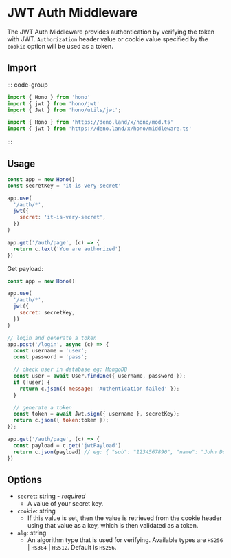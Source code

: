 # JWT Auth Middleware

The JWT Auth Middleware provides authentication by verifying the token with JWT.
`Authorization` header value or cookie value specified by the `cookie` option will be used as a token.

## Import

::: code-group

```ts [npm]
import { Hono } from 'hono'
import { jwt } from 'hono/jwt'
import { Jwt } from 'hono/utils/jwt';
```

```ts [Deno]
import { Hono } from 'https://deno.land/x/hono/mod.ts'
import { jwt } from 'https://deno.land/x/hono/middleware.ts'
```

:::

## Usage

```js
const app = new Hono()
const secretKey = 'it-is-very-secret'

app.use(
  '/auth/*',
  jwt({
    secret: 'it-is-very-secret',
  })
)

app.get('/auth/page', (c) => {
  return c.text('You are authorized')
})
```

Get payload:

```js
const app = new Hono()

app.use(
  '/auth/*',
  jwt({
    secret: secretKey,
  })
)

// login and generate a token
app.post('/login', async (c) => {
  const username = 'user';
  const password = 'pass';

  // check user in database eg: MongoDB
  const user = await User.findOne({ username, password });
  if (!user) {
    return c.json({ message: 'Authentication failed' });
  }

  // generate a token
  const token = await Jwt.sign({ username }, secretKey);
  return c.json({ token:token });
});

app.get('/auth/page', (c) => {
  const payload = c.get('jwtPayload')
  return c.json(payload) // eg: { "sub": "1234567890", "name": "John Doe", "iat": 1516239022 }
})
```

## Options

- `secret`: string - _required_
  - A value of your secret key.
- `cookie`: string
  - If this value is set, then the value is retrieved from the cookie header using that value as a key, which is then validated as a token.
- `alg`: string
  - An algorithm type that is used for verifying. Available types are `HS256` | `HS384` | `HS512`. Default is `HS256`.
